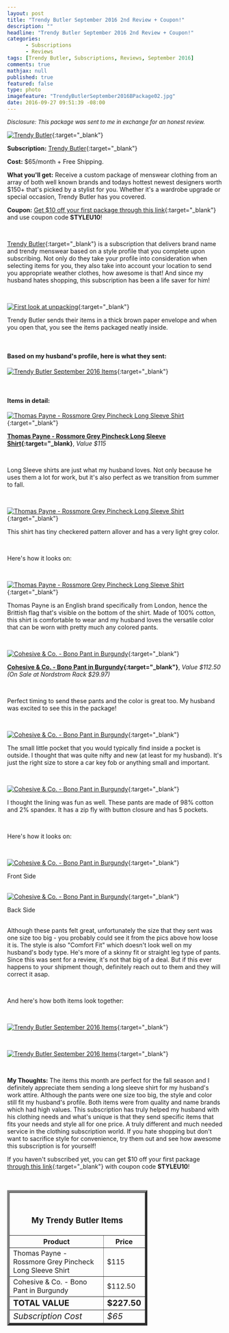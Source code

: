 ```yaml
---
layout: post
title: "Trendy Butler September 2016 2nd Review + Coupon!"
description: ""
headline: "Trendy Butler September 2016 2nd Review + Coupon!"
categories: 
      - Subscriptions
      - Reviews
tags: [Trendy Butler, Subscriptions, Reviews, September 2016]
comments: true
mathjax: null
published: true
featured: false
type: photo
imagefeature: "TrendyButlerSeptember2016BPackage02.jpg"
date: 2016-09-27 09:51:39 -08:00
---
```


<i><font size="2">Disclosure: This package was sent to me in exchange for an honest review.</font></i>

[![Trendy Butler](http://whatsupmailbox.com/images/TrendyButlerSeptember2016BPackage.jpg)](http://trendybutlers.com/l/B9A76CA0/){:target="_blank"}

**Subscription:** [Trendy Butler](http://trendybutlers.com/l/B9A76CA0/){:target="_blank"}

**Cost:** $65/month + Free Shipping.

**What you'll get:** Receive a custom package of menswear clothing from an array of both well known brands and todays hottest newest designers worth $150+ that's picked by a stylist for you. Whether it's a wardrobe upgrade or special occasion, Trendy Butler has you covered.

**Coupon:** [Get $10 off your first package through this link](http://trendybutlers.com/l/B9A76CA0/){:target="_blank"} and use coupon code **STYLEU10**!

<br>

[Trendy Butler](http://trendybutlers.com/l/B9A76CA0/){:target="_blank"} is a subscription that delivers brand name and trendy menswear based on a style profile that you complete upon subscribing. Not only do they take your profile into consideration when selecting items for you, they also take into account your location to send you appropriate weather clothes, how awesome is that! And since my husband hates shopping, this subscription has been a life saver for him!

<br>

[![First look at unpacking](http://whatsupmailbox.com/images/TrendyButlerSeptember2016BOpenPackage.jpg)](http://trendybutlers.com/l/B9A76CA0/){:target="_blank"}

Trendy Butler sends their items in a thick brown paper envelope and when you open that, you see the items packaged neatly inside.

<br>

<H4>Based on my husband's profile, here is what they sent:</H4>

[![Trendy Butler September 2016 Items](http://whatsupmailbox.com/images/TrendyButlerSeptember2016BPackage02.jpg)](http://trendybutlers.com/l/B9A76CA0/){:target="_blank"}

<br>

<H4>Items in detail:</H4>

[![Thomas Payne - Rossmore Grey Pincheck Long Sleeve Shirt](http://whatsupmailbox.com/images/TrendyButlerSeptember2016BThomasPayneRossmoreGreyPincheckLongSleeveShirt.jpg)](http://trendybutlers.com/l/B9A76CA0/){:target="_blank"}

**[Thomas Payne - Rossmore Grey Pincheck Long Sleeve Shirt](https://thomas-payne.myshopify.com/collections/long-sleeve-shirts/products/rossmore-grey-pincheck-long-sleeve-shirt){:target="_blank}**, *Value $115*

<br>

Long Sleeve shirts are just what my husband loves. Not only because he uses them a lot for work, but it's also perfect as we transition from summer to fall.

<br>

[![Thomas Payne - Rossmore Grey Pincheck Long Sleeve Shirt](http://whatsupmailbox.com/images/TrendyButlerSeptember2016BThomasPayneRossmoreGreyPincheckLongSleeveShirt02.jpg)](http://trendybutlers.com/l/B9A76CA0/){:target="_blank"}

This shirt has tiny checkered pattern allover and has a very light grey color.

<br>

Here's how it looks on:

<br>

[![Thomas Payne - Rossmore Grey Pincheck Long Sleeve Shirt](http://whatsupmailbox.com/images/TrendyButlerSeptember2016BThomasPayneRossmoreGreyPincheckLongSleeveShirt03.jpg)](http://trendybutlers.com/l/B9A76CA0/){:target="_blank"}

Thomas Payne is an English brand specifically from London, hence the Brittish flag that's visible on the bottom of the shirt. Made of 100% cotton, this shirt is comfortable to wear and my husband loves the versatile color that can be worn with pretty much any colored pants.

<br>

[![Cohesive & Co. - Bono Pant in Burgundy](http://whatsupmailbox.com/images/TrendyButlerSeptember2016BCohesiveCoBonoPantBurgundy.jpg)](http://trendybutlers.com/l/B9A76CA0/){:target="_blank"}

**[Cohesive & Co. - Bono Pant in Burgundy](https://www.nordstromrack.com/shop/product/1583327/cohesive-co-bono-pant?color=Burgundy){:target="_blank"}**, *Value $112.50 (On Sale at Nordstrom Rack $29.97)*

<br>

Perfect timing to send these pants and the color is great too. My husband was excited to see this in the package!

<br>

[![Cohesive & Co. - Bono Pant in Burgundy](http://whatsupmailbox.com/images/TrendyButlerSeptember2016BCohesiveCoBonoPantBurgundy02.jpg)](http://trendybutlers.com/l/B9A76CA0/){:target="_blank"}

The small little pocket that you would typically find inside a pocket is outside. I thought that was quite nifty and new (at least for my husband). It's just the right size to store a car key fob or anything small and important.

<br>

[![Cohesive & Co. - Bono Pant in Burgundy](http://whatsupmailbox.com/images/TrendyButlerSeptember2016BCohesiveCoBonoPantBurgundy03.jpg)](http://trendybutlers.com/l/B9A76CA0/){:target="_blank"}

I thought the lining was fun as well. These pants are made of 98% cotton and 2% spandex. It has a zip fly with button closure and has 5 pockets.

<br>

Here's how it looks on:

<br>

[![Cohesive & Co. - Bono Pant in Burgundy](http://whatsupmailbox.com/images/TrendyButlerSeptember2016BCohesiveCoBonoPantBurgundy04.jpg)](http://trendybutlers.com/l/B9A76CA0/){:target="_blank"}
<figcaption>Front Side</figcaption>

<br>

[![Cohesive & Co. - Bono Pant in Burgundy](http://whatsupmailbox.com/images/TrendyButlerSeptember2016BCohesiveCoBonoPantBurgundy05.jpg)](http://trendybutlers.com/l/B9A76CA0/){:target="_blank"}
<figcaption>Back Side</figcaption>

<br>

Although these pants felt great, unfortunately the size that they sent was one size too big - you probably could see it from the pics above how loose it is. The style is also "Comfort Fit" which doesn't look well on my husband's body type. He's more of a skinny fit or straight leg type of pants. Since this was sent for a review, it's not that big of a deal. But if this ever happens to your shipment though, definitely reach out to them and they will correct it asap.

<br>

And here's how both items look together:

<br>

[![Trendy Butler September 2016 Items](http://whatsupmailbox.com/images/TrendyButlerSeptember2016BItems.jpg)](http://trendybutlers.com/l/B9A76CA0/){:target="_blank"}

<br>

[![Trendy Butler September 2016 Items](http://whatsupmailbox.com/images/TrendyButlerSeptember2016BItems02.jpg)](http://trendybutlers.com/l/B9A76CA0/){:target="_blank"}

<br>

<i class="icon-exclamation-sign"></i><b> My Thoughts:</b> The items this month are perfect for the fall season and I definitely appreciate them sending a long sleeve shirt for my husband's work attire. Although the pants were one size too big, the style and color still fit my husband's profile. Both items were from quality and name brands which had high values. This subscription has truly helped my husband with his clothing needs and what's unique is that they send specific items that fits your needs and style all for one price. A truly different and much needed service in the clothing subscription world. If you hate shopping but don't want to sacrifice style for convenience, try them out and see how awesome this subscription is for yourself!

If you haven't subscribed yet, you can get $10 off your first package [through this link](http://trendybutlers.com/l/B9A76CA0/){:target="_blank"} with coupon code **STYLEU10**!

<br>

<TABLE  BORDER="5" style="width:65%">
   <TR>
      <TH COLSPAN="2">
         <H3><BR><center>My Trendy Butler Items</center></H3>
      </TH>
   </TR>
      <TH>Product</TH>
      <TH>Price</TH>
  <TR>
      <TD>Thomas Payne - Rossmore Grey Pincheck Long Sleeve Shirt</TD>
      <TD>$115</TD>
   </TR>
   <TR>
      <TD>Cohesive & Co. - Bono Pant in Burgundy</TD>
      <TD>$112.50</TD>
   </TR>
   <TR>
      <TD><b><big>TOTAL VALUE</big></b></TD>
      <TD><b><big>$227.50</big></b></TD>
   </TR>
   <TR>
      <TD><i><big>Subscription Cost</big></i></TD>
      <TD><i><big>$65</big></i></TD>
   </TR>
</TABLE>

